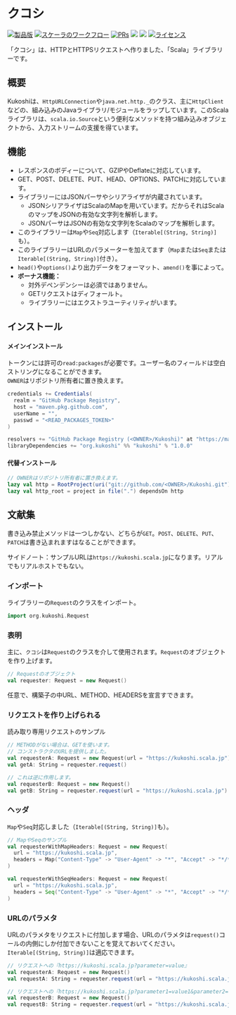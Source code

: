 # クコシ

<div>
  <p>
    <a href="https://github.com/KaNguy/Kukoshi/releases"><img src="https://shields.io/github/v/release/KaNguy/Kukoshi" alt="製品版"/></a>
    <a href="https://github.com/KaNguy/Kukoshi/actions/workflows/scala.yml"><img src="https://github.com/KaNguy/Kukoshi/actions/workflows/scala.yml/badge.svg" alt="スケーラのワークフロー"></a>
    <a href="https://github.com/KaNguy/Kukoshi/pulls"><img src="https://shields.io/github/issues-pr/KaNguy/Kukoshi?color=da301b" alt="PRs" /></a>
    <a><img src="https://shields.io/github/languages/code-size/KaNguy/Kukoshi?color=da301b" /></a>
    <a><img src="https://img.shields.io/github/last-commit/KaNguy/Kukoshi?color=007ace"></a>
    <a href="LICENSE.md"><img src="https://img.shields.io/github/license/KaNguy/Kukoshi?color=007ace" alt="ライセンス" /></a>
  </p>
</div>

「クコシ」は、HTTPとHTTPSリクエストへ作りました、「Scala」ライブラリーです。

## 概要
Kukoshiは、`HttpURLConnection`や`java.net.http._`のクラス、主に`HttpClient`などの、組み込みのJavaライブラリ/モジュールをラップしています。このScalaライブラリは、`scala.io.Source`という便利なメソッドを持つ組み込みオブジェクトから、入力ストリームの支援を得ています。

## 機能 
- レスポンスのボディーについて、GZIPやDeflateに対応しています。
- GET、POST、DELETE、PUT、HEAD、OPTIONS、PATCHに対応しています。
- ライブラリーにはJSONパーサやシリアライザが内蔵されています。 
  - JSONシリアライザはScalaのMapを用いています。だからそれはScalaのマップをJSONの有効な文字列を解析します。
  - JSONパーサはJSONの有効な文字列をScalaのマップを解析します。  
- このライブラリーは`Map`や`Seq`対応します（`Iterable[(String, String)]`も）。
- このライブラリーはURLのパラメーターを加えてます（`Map`または`Seq`または`Iterable[(String, String)]`付き）。
- `head()`や`options()`より出力データをフォーマット、`amend()`を事によって。
- **ボーナス機能：**
  - 対外デペンデンシーは必須ではありません。
  - GETリクエストはディフォールト。
  - ライブラリーにはエクストラユーティリティがいます。
  
## インストール 
####  メインインストール 
トークンには許可の`read:packages`が必要です。ユーザー名のフィールドは空白ストリングになることができます。  
`OWNER`はリポジトリ所有者に置き換えます。
```sbt 
credentials += Credentials(
  realm = "GitHub Package Registry",
  host = "maven.pkg.github.com",
  userName = "",
  passwd = "<READ_PACKAGES_TOKEN>"
)

resolvers += "GitHub Package Registry (<OWNER>/Kukoshi)" at "https://maven.pkg.github.com/<OWNER>/Kukoshi"
libraryDependencies += "org.kukoshi" %% "kukoshi" % "1.0.0"
```

#### 代替インストール
```sbt
// OWNERはリポジトリ所有者に置き換えます。
lazy val http = RootProject(uri("git://github.com/<OWNER>/Kukoshi.git"))
lazy val http_root = project in file(".") dependsOn http
```

## 文献集
書き込み禁止メソッドは一つしかない、どちらが`GET`。`POST`、`DELETE`、`PUT`、`PATCH`は書き込まれますはなることができます。

サイドノート：サンプルURLは`https://kukoshi.scala.jp`になります。リアルでもリアルホストでもない。

### インポート
ライブラリーの`Request`のクラスをインポート。
```scala
import org.kukoshi.Request
```  

### 表明
主に、`クコシ`は`Request`のクラスを介して使用されます。`Request`のオブジェクトを作り上げます。
```scala
// Requestのオブジェクト 
val requester: Request = new Request()
```  

任意で、構築子の中URL、METHOD、HEADERSを宣言すできます。

### リクエストを作り上げられる 
読み取り専用リクエストのサンプル
```scala
// METHODがない場合は、GETを使います。
// コンストラクタのURLを提供しました。
val requesterA: Request = new Request(url = "https://kukoshi.scala.jp")
val getA: String = requester.request()

// これは逆に作用します。
val requesterB: Request = new Request()
val getB: String = requester.request(url = "https://kukoshi.scala.jp")
```

### ヘッダ
`Map`や`Seq`対応しました（`Iterable[(String, String)]`も）。
```scala
// MapやSeqのサンプル
val requesterWithMapHeaders: Request = new Request(
  url = "https://kukoshi.scala.jp", 
  headers = Map("Content-Type" -> "User-Agent" -> "*", "Accept" -> "*/*")
)

val requesterWithSeqHeaders: Request = new Request(
  url = "https://kukoshi.scala.jp",
  headers = Seq("Content-Type" -> "User-Agent" -> "*", "Accept" -> "*/*")
)
```

### URLのパラメタ
URLのパラメタをリクエストに付加します場合、URLのパラメタは`request()`コールの内側にしか付加できないことを覚えておいてください。`Iterable[(String, String)]`は適応できます。
```scala
// リクエストへの『https://kukoshi.scala.jp?parameter=value』
val requesterA: Request = new Request()
val requestA: String = requester.request(url = "https://kukoshi.scala.jp", parameters = Map("parameter" -> "value"))

// リクエストへの『https://kukoshi.scala.jp?parameter1=value1&parameter2=value2』
val requesterB: Request = new Request()
val requestB: String = requester.request(url = "https://kukoshi.scala.jp", parameters = Map("parameter1" -> "value1", "parameter2" -> "value2"))
```